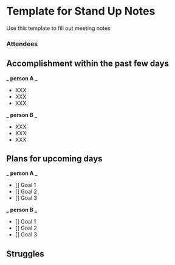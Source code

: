 # Template for Stand Up Notes

Use this template to fill out meeting notes

### Attendees

## Accomplishment within the past few days

**_ person A _**

- XXX
- XXX
- XXX

**_ person B _**

- XXX
- XXX
- XXX

## Plans for upcoming days

**_ person A _**

- [] Goal 1
- [] Goal 2
- [] Goal 3

**_ person B _**

- [] Goal 1
- [] Goal 2
- [] Goal 3

## Struggles
